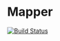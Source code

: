 Mapper
======
[![Build Status](https://travis-ci.org/stefanogianelli/MapperApp.svg)](https://travis-ci.org/stefanogianelli/MapperApp)